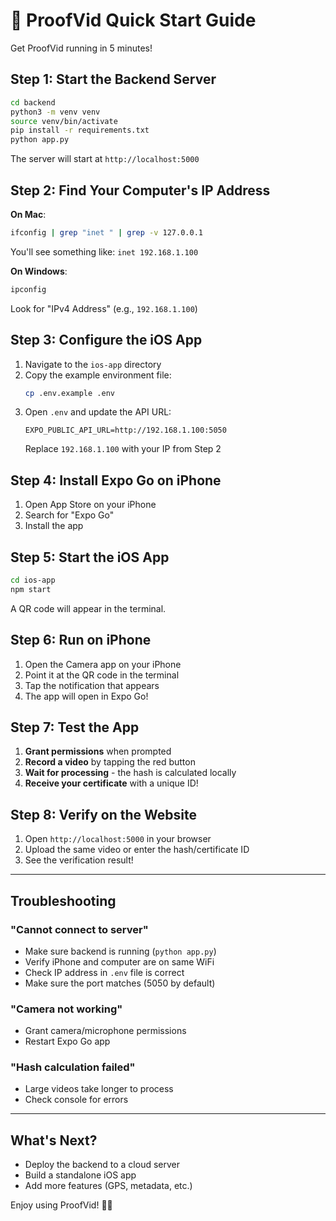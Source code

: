# 🚀 ProofVid Quick Start Guide

Get ProofVid running in 5 minutes!

## Step 1: Start the Backend Server

```bash
cd backend
python3 -m venv venv
source venv/bin/activate
pip install -r requirements.txt
python app.py
```

The server will start at `http://localhost:5000`

## Step 2: Find Your Computer's IP Address

**On Mac**:
```bash
ifconfig | grep "inet " | grep -v 127.0.0.1
```

You'll see something like: `inet 192.168.1.100`

**On Windows**:
```bash
ipconfig
```

Look for "IPv4 Address" (e.g., `192.168.1.100`)

## Step 3: Configure the iOS App

1. Navigate to the `ios-app` directory
2. Copy the example environment file:
   ```bash
   cp .env.example .env
   ```
3. Open `.env` and update the API URL:
   ```
   EXPO_PUBLIC_API_URL=http://192.168.1.100:5050
   ```
   Replace `192.168.1.100` with your IP from Step 2

## Step 4: Install Expo Go on iPhone

1. Open App Store on your iPhone
2. Search for "Expo Go"
3. Install the app

## Step 5: Start the iOS App

```bash
cd ios-app
npm start
```

A QR code will appear in the terminal.

## Step 6: Run on iPhone

1. Open the Camera app on your iPhone
2. Point it at the QR code in the terminal
3. Tap the notification that appears
4. The app will open in Expo Go!

## Step 7: Test the App

1. **Grant permissions** when prompted
2. **Record a video** by tapping the red button
3. **Wait for processing** - the hash is calculated locally
4. **Receive your certificate** with a unique ID!

## Step 8: Verify on the Website

1. Open `http://localhost:5000` in your browser
2. Upload the same video or enter the hash/certificate ID
3. See the verification result!

---

## Troubleshooting

### "Cannot connect to server"
- Make sure backend is running (`python app.py`)
- Verify iPhone and computer are on same WiFi
- Check IP address in `.env` file is correct
- Make sure the port matches (5050 by default)

### "Camera not working"
- Grant camera/microphone permissions
- Restart Expo Go app

### "Hash calculation failed"
- Large videos take longer to process
- Check console for errors

---

## What's Next?

- Deploy the backend to a cloud server
- Build a standalone iOS app
- Add more features (GPS, metadata, etc.)

Enjoy using ProofVid! 🎥✨
